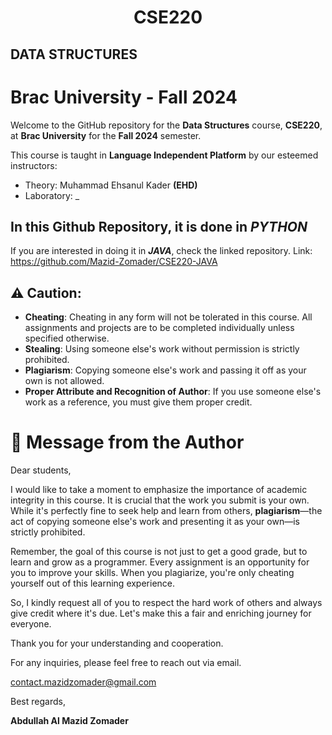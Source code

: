 # <h1 align = "center">CSE220</h1>
## DATA STRUCTURES
# Brac University - Fall 2024

Welcome to the GitHub repository for the **Data Structures** course, **CSE220**, at **Brac University** for the **Fall 2024** semester.

This course is taught in **Language Independent Platform** by our esteemed instructors:
- Theory: Muhammad Ehsanul Kader **(EHD)**
- Laboratory: _
## In this Github Repository, it is done in ***PYTHON***

If you are interested in doing it in ***JAVA***, check the linked repository. Link: https://github.com/Mazid-Zomader/CSE220-JAVA

## ⚠️ Caution: 
- **Cheating**: Cheating in any form will not be tolerated in this course. All assignments and projects are to be completed individually unless specified otherwise.
- **Stealing**: Using someone else's work without permission is strictly prohibited.
- **Plagiarism**: Copying someone else's work and passing it off as your own is not allowed.
- **Proper Attribute and Recognition of Author**: If you use someone else's work as a reference, you must give them proper credit.

# 📝 Message from the Author

Dear students,

I would like to take a moment to emphasize the importance of academic integrity in this course. It is crucial that the work you submit is your own. While it's perfectly fine to seek help and learn from others, **plagiarism**—the act of copying someone else's work and presenting it as your own—is strictly prohibited.

Remember, the goal of this course is not just to get a good grade, but to learn and grow as a programmer. Every assignment is an opportunity for you to improve your skills. When you plagiarize, you're only cheating yourself out of this learning experience.

So, I kindly request all of you to respect the hard work of others and always give credit where it's due. Let's make this a fair and enriching journey for everyone.

Thank you for your understanding and cooperation.

For any inquiries, please feel free to reach out via email.

contact.mazidzomader@gmail.com

Best regards,

**Abdullah Al Mazid Zomader**


